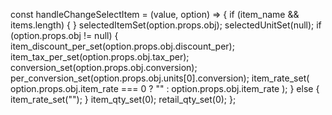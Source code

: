   const handleChangeSelectItem = (value, option) => {
    if (item_name && items.length) {
    }
    selectedItemSet(option.props.obj);
    selectedUnitSet(null);
    if (option.props.obj != null) {
      item_discount_per_set(option.props.obj.discount_per);
      item_tax_per_set(option.props.obj.tax_per);
      conversion_set(option.props.obj.conversion);
      per_conversion_set(option.props.obj.units[0].conversion);
      item_rate_set(
        option.props.obj.item_rate === 0 ? "" : option.props.obj.item_rate
      );
    } else {
      item_rate_set("");
    }
    item_qty_set(0);
    retail_qty_set(0);
  };
